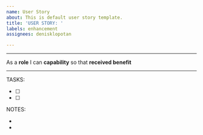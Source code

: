```yaml
---
name: User Story
about: This is default user story template.
title: 'USER STORY: '
labels: enhancement
assignees: denisklopotan

---
```


---

As a **role** I can **capability** so that **received benefit**

---

TASKS:

- [ ]
- [ ]
 
NOTES:

-
-
